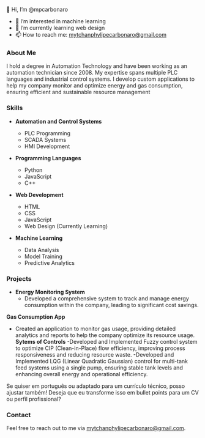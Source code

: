 👋 Hi, I’m @mpcarbonaro

- 👀 I’m interested in machine learning
- 🌱 I’m currently learning web design
- 📫 How to reach me: mytchanphylipecarbonaro@gmail.com

### About Me
I hold a degree in Automation Technology and have been working as an automation technician since 2008. My expertise spans multiple PLC languages and industrial control systems. I develop custom applications to help my company monitor and optimize energy and gas consumption, ensuring efficient and sustainable resource management

### Skills
- **Automation and Control Systems**
  - PLC Programming
  - SCADA Systems
  - HMI Development

- **Programming Languages**
  - Python
  - JavaScript
  - C++

- **Web Development**
  - HTML
  - CSS
  - JavaScript
  - Web Design (Currently Learning)

- **Machine Learning**
  - Data Analysis
  - Model Training
  - Predictive Analytics

### Projects
- **Energy Monitoring System**
  - Developed a comprehensive system to track and manage energy consumption within the company, leading to significant cost savings.

**Gas Consumption App**
  - Created an application to monitor gas usage, providing detailed analytics and reports to help the company optimize its resource usage.
**Sytems of Controls**
 -Developed and Implemented Fuzzy control system to optimize CIP (Clean-in-Place) flow efficiency, improving process responsiveness and reducing resource waste.
 -Developed and Implemented LQG (Linear Quadratic Gaussian) control for multi-tank feed systems using a single pump, ensuring stable tank levels and enhancing overall energy and operational efficiency.

Se quiser em português ou adaptado para um currículo técnico, posso ajustar também! Deseja que eu transforme isso em bullet points para um CV ou perfil profissional?


### Contact
Feel free to reach out to me via [mytchanphylipecarbonaro@gmail.com](mailto:mytchanphylipecarbonaro@gmail.com).
